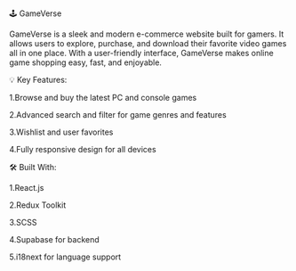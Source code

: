🕹️ GameVerse

GameVerse is a sleek and modern e-commerce website built for gamers. It allows users to explore, purchase, and download their favorite video games all in one place. With a user-friendly interface, GameVerse makes online game shopping easy, fast, and enjoyable.

💡 Key Features:

1.Browse and buy the latest PC and console games

2.Advanced search and filter for game genres and features

3.Wishlist and user favorites

4.Fully responsive design for all devices



🛠️ Built With:

1.React.js

2.Redux Toolkit

3.SCSS

4.Supabase for backend

5.i18next for language support
